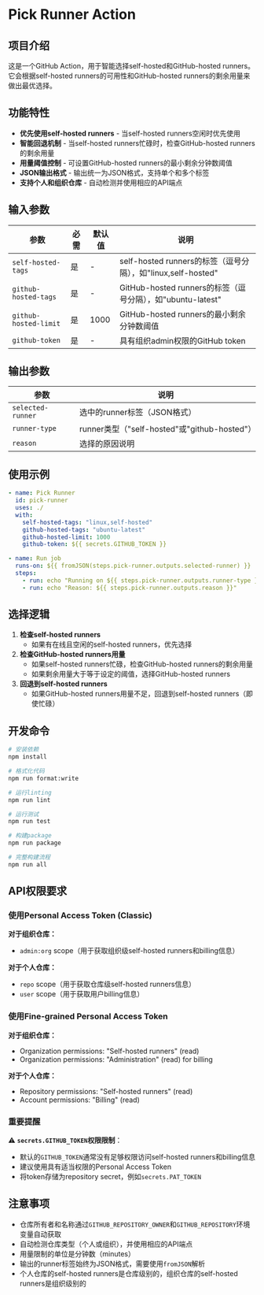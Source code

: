 # Pick Runner Action

## 项目介绍

这是一个GitHub Action，用于智能选择self-hosted和GitHub-hosted
runners。它会根据self-hosted runners的可用性和GitHub-hosted
runners的剩余用量来做出最优选择。

## 功能特性

- **优先使用self-hosted runners** - 当self-hosted runners空闲时优先使用
- **智能回退机制** - 当self-hosted runners忙碌时，检查GitHub-hosted
  runners的剩余用量
- **用量阈值控制** - 可设置GitHub-hosted runners的最小剩余分钟数阈值
- **JSON输出格式** - 输出统一为JSON格式，支持单个和多个标签
- **支持个人和组织仓库** - 自动检测并使用相应的API端点

## 输入参数

| 参数                  | 必需 | 默认值 | 说明                                                         |
| --------------------- | ---- | ------ | ------------------------------------------------------------ |
| `self-hosted-tags`    | 是   | -      | self-hosted runners的标签（逗号分隔），如"linux,self-hosted" |
| `github-hosted-tags`  | 是   | -      | GitHub-hosted runners的标签（逗号分隔），如"ubuntu-latest"   |
| `github-hosted-limit` | 是   | 1000   | GitHub-hosted runners的最小剩余分钟数阈值                    |
| `github-token`        | 是   | -      | 具有组织admin权限的GitHub token                              |

## 输出参数

| 参数              | 说明                                         |
| ----------------- | -------------------------------------------- |
| `selected-runner` | 选中的runner标签（JSON格式）                 |
| `runner-type`     | runner类型（"self-hosted"或"github-hosted"） |
| `reason`          | 选择的原因说明                               |

## 使用示例

```yaml
- name: Pick Runner
  id: pick-runner
  uses: ./
  with:
    self-hosted-tags: "linux,self-hosted"
    github-hosted-tags: "ubuntu-latest"
    github-hosted-limit: 1000
    github-token: ${{ secrets.GITHUB_TOKEN }}

- name: Run job
  runs-on: ${{ fromJSON(steps.pick-runner.outputs.selected-runner) }}
  steps:
    - run: echo "Running on ${{ steps.pick-runner.outputs.runner-type }}"
    - run: echo "Reason: ${{ steps.pick-runner.outputs.reason }}"
```

## 选择逻辑

1. **检查self-hosted runners**
   - 如果有在线且空闲的self-hosted runners，优先选择
2. **检查GitHub-hosted runners用量**
   - 如果self-hosted runners忙碌，检查GitHub-hosted runners的剩余用量
   - 如果剩余用量大于等于设定的阈值，选择GitHub-hosted runners
3. **回退到self-hosted runners**
   - 如果GitHub-hosted runners用量不足，回退到self-hosted runners（即使忙碌）

## 开发命令

```bash
# 安装依赖
npm install

# 格式化代码
npm run format:write

# 运行linting
npm run lint

# 运行测试
npm run test

# 构建package
npm run package

# 完整构建流程
npm run all
```

## API权限要求

### 使用Personal Access Token (Classic)

**对于组织仓库：**

- `admin:org` scope（用于获取组织级self-hosted runners和billing信息）

**对于个人仓库：**

- `repo` scope（用于获取仓库级self-hosted runners信息）
- `user` scope（用于获取用户billing信息）

### 使用Fine-grained Personal Access Token

**对于组织仓库：**

- Organization permissions: "Self-hosted runners" (read)
- Organization permissions: "Administration" (read) for billing

**对于个人仓库：**

- Repository permissions: "Self-hosted runners" (read)
- Account permissions: "Billing" (read)

### 重要提醒

⚠️ **`secrets.GITHUB_TOKEN`权限限制**：

- 默认的`GITHUB_TOKEN`通常没有足够权限访问self-hosted runners和billing信息
- 建议使用具有适当权限的Personal Access Token
- 将token存储为repository secret，例如`secrets.PAT_TOKEN`

## 注意事项

- 仓库所有者和名称通过`GITHUB_REPOSITORY_OWNER`和`GITHUB_REPOSITORY`环境变量自动获取
- 自动检测仓库类型（个人或组织），并使用相应的API端点
- 用量限制的单位是分钟数（minutes）
- 输出的runner标签始终为JSON格式，需要使用`fromJSON`解析
- 个人仓库的self-hosted runners是仓库级别的，组织仓库的self-hosted
  runners是组织级别的
